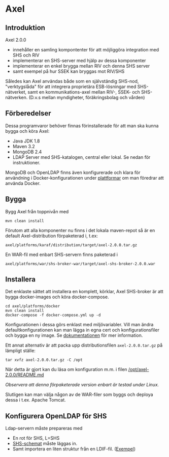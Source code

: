 
Axel
============

## Introduktion

Axel 2.0.0

* innehåller en samling kompontenter för att möjliggöra integration med SHS och RIV
* implementerar en SHS-server med hjälp av dessa komponenter
* implementerar en enkel brygga mellan RIV och denna SHS server
* samt exempel på hur SSEK kan bryggas mot RIV/SHS

Således kan Axel användas både som en självständig SHS-nod, "verktygslåda" för att integrera
proprietära ESB-lösningar med SHS-nätverket, samt en kommunikations-axel mellan RIV-, SSEK- och SHS-nätverken.
(D.v.s mellan myndigheter, föräkringsbolag och vården)

## Förberedelser

Dessa programvaror behöver finnas förinstallerade för att man ska kunna bygga och köra Axel:

* Java JDK 1.8
* Maven 3.2
* MongoDB 2.4  
* LDAP Server med SHS-katalogen, central eller lokal. Se nedan för instruktioner.

MongoDB och OpenLDAP finns även konfigurerade och klara för användning i Docker-konfigurationen under [plattformar](platforms/docker/README.md) om man föredrar att använda Docker. 

Bygga
---------------

Bygg Axel från toppnivån med

    mvn clean install

Förutom att alla komponenter nu finns i det lokala maven-repot så är en default Axel-distribution
förpaketerad i, t.ex:

    axel/platforms/karaf/distribution/target/axel-2.0.0.tar.gz

En WAR-fil med enbart SHS-servern finns paketerad i 
    
    axel/platforms/war/shs-broker-war/target/axel-shs-broker-2.0.0.war

Installera
---------------
Det enklaste sättet att installera en komplett, körklar, Axel SHS-broker är att bygga docker-images och köra docker-compose.

    cd axel/platforms/docker
    mvn clean install 
    docker-compose -f docker-compose.yml up -d

Konfigurationen i dessa görs enklast med miljövariabler. 
Vill man ändra defaultkonfigurationen kan man lägga in egna cert och konfigurationsfiler och bygga en ny image.
Se [dokumentationen](platforms/docker/README.md) för mer information.

Ett annat alternativ är att packa upp distributionsfilen `axel-2.0.0.tar.gz` på lämpligt ställe:

    tar xvfz axel-2.0.0.tar.gz -C /opt

När detta är gjort kan du läsa om konfiguration m.m. i filen [/opt/axel-2.0.0/README.md](platforms/karaf/distribution/src/main/distribution/README.md)


*Observera att denna förpaketerade version enbart är testad under Linux.*

Slutligen kan man välja någon av de WAR-filer som byggs och deploya dessa i t.ex. Apache Tomcat.


Konfigurera OpenLDAP för SHS
-------------------------------

Ldap-servern måste prepareras med

* En rot för SHS, L=SHS
* [SHS-schemat](docs/src/main/resources/ldap/shs-schema.ldif) måste läggas in.
* Samt importera en liten struktur från en LDIF-fil. ([Exempel](docs/src/main/resources/ldap/axel-systemtest.ldif))







